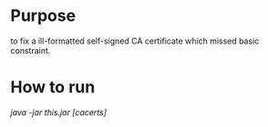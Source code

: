 # Purpose

to fix a ill-formatted self-signed CA certificate which missed basic constraint.

# How to run 

*java -jar this.jar [cacerts]*